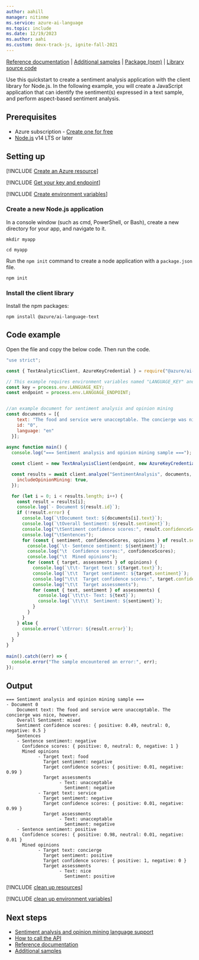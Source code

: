 ```yaml
---
author: aahill
manager: nitinme
ms.service: azure-ai-language
ms.topic: include
ms.date: 12/19/2023
ms.author: aahi
ms.custom: devx-track-js, ignite-fall-2021
---
```


[Reference documentation](/javascript/api/overview/azure/ai-language-text-readme) | [Additional samples](https://github.com/Azure/azure-sdk-for-js/tree/main/sdk/cognitivelanguage/ai-language-text/samples/v1) | [Package (npm)](https://www.npmjs.com/package/@azure/ai-language-text) | [Library source code](https://github.com/Azure/azure-sdk-for-js/tree/main/sdk/cognitivelanguage/ai-language-text) 

Use this quickstart to create a sentiment analysis application with the client library for Node.js. In the following example, you will create a JavaScript application that can identify the sentiment(s) expressed in a text sample, and perform aspect-based sentiment analysis.

## Prerequisites

* Azure subscription - [Create one for free](https://azure.microsoft.com/free/cognitive-services)
* [Node.js](https://nodejs.org/) v14 LTS or later



## Setting up

[!INCLUDE [Create an Azure resource](../../../includes/create-resource.md)]



[!INCLUDE [Get your key and endpoint](../../../includes/get-key-endpoint.md)]



[!INCLUDE [Create environment variables](../../../includes/environment-variables.md)]



### Create a new Node.js application

In a console window (such as cmd, PowerShell, or Bash), create a new directory for your app, and navigate to it. 

```console
mkdir myapp 

cd myapp
```

Run the `npm init` command to create a node application with a `package.json` file. 

```console
npm init
```

### Install the client library

Install the npm packages:

```console
npm install @azure/ai-language-text
```



## Code example

Open the file and copy the below code. Then run the code.

```javascript
"use strict";

const { TextAnalyticsClient, AzureKeyCredential } = require("@azure/ai-text-analytics");

// This example requires environment variables named "LANGUAGE_KEY" and "LANGUAGE_ENDPOINT"
const key = process.env.LANGUAGE_KEY;
const endpoint = process.env.LANGUAGE_ENDPOINT;


//an example document for sentiment analysis and opinion mining
const documents = [{
    text: "The food and service were unacceptable. The concierge was nice, however.",
    id: "0",
    language: "en"
  }];
  
async function main() {
  console.log("=== Sentiment analysis and opinion mining sample ===");

  const client = new TextAnalysisClient(endpoint, new AzureKeyCredential(key));

  const results = await client.analyze("SentimentAnalysis", documents, {
    includeOpinionMining: true,
  });

  for (let i = 0; i < results.length; i++) {
    const result = results[i];
    console.log(`- Document ${result.id}`);
    if (!result.error) {
      console.log(`\tDocument text: ${documents[i].text}`);
      console.log(`\tOverall Sentiment: ${result.sentiment}`);
      console.log("\tSentiment confidence scores:", result.confidenceScores);
      console.log("\tSentences");
      for (const { sentiment, confidenceScores, opinions } of result.sentences) {
        console.log(`\t- Sentence sentiment: ${sentiment}`);
        console.log("\t  Confidence scores:", confidenceScores);
        console.log("\t  Mined opinions");
        for (const { target, assessments } of opinions) {
          console.log(`\t\t- Target text: ${target.text}`);
          console.log(`\t\t  Target sentiment: ${target.sentiment}`);
          console.log("\t\t  Target confidence scores:", target.confidenceScores);
          console.log("\t\t  Target assessments");
          for (const { text, sentiment } of assessments) {
            console.log(`\t\t\t- Text: ${text}`);
            console.log(`\t\t\t  Sentiment: ${sentiment}`);
          }
        }
      }
    } else {
      console.error(`\tError: ${result.error}`);
    }
  }
}
  
main().catch((err) => {
  console.error("The sample encountered an error:", err);
});
```



## Output

```console
=== Sentiment analysis and opinion mining sample ===
- Document 0
    Document text: The food and service were unacceptable. The concierge was nice, however.
    Overall Sentiment: mixed
    Sentiment confidence scores: { positive: 0.49, neutral: 0, negative: 0.5 }
    Sentences
    - Sentence sentiment: negative
      Confidence scores: { positive: 0, neutral: 0, negative: 1 }
      Mined opinions
            - Target text: food
              Target sentiment: negative
              Target confidence scores: { positive: 0.01, negative: 0.99 }
              Target assessments
                    - Text: unacceptable
                      Sentiment: negative
            - Target text: service
              Target sentiment: negative
              Target confidence scores: { positive: 0.01, negative: 0.99 }
              Target assessments
                    - Text: unacceptable
                      Sentiment: negative
    - Sentence sentiment: positive
      Confidence scores: { positive: 0.98, neutral: 0.01, negative: 0.01 }
      Mined opinions
            - Target text: concierge
              Target sentiment: positive
              Target confidence scores: { positive: 1, negative: 0 }
              Target assessments
                    - Text: nice
                      Sentiment: positive
```

[!INCLUDE [clean up resources](../../../includes/clean-up-resources.md)]

[!INCLUDE [clean up environment variables](../../../includes/clean-up-variables.md)]



## Next steps

* [Sentiment analysis and opinion mining language support](../../language-support.md)
* [How to call the API](../../how-to/call-api.md)  
* [Reference documentation](/javascript/api/overview/azure/ai-text-analytics-readme?preserve-view=true&view=azure-node-latest)
* [Additional samples](https://github.com/Azure/azure-sdk-for-js/tree/main/sdk/textanalytics/ai-text-analytics/samples)
